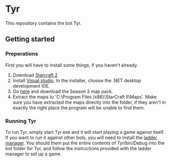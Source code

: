 # Tyr
This repository contains the bot Tyr.

## Getting started
### Preperations
First you will have to install some things, if you haven't already.
1. Download [Starcraft 2](https://starcraft2.com/)
2. Install [Visual studio](https://www.visualstudio.com/downloads/). In the installer, choose the .NET desktop development IDE.
3. Go [here](https://github.com/Blizzard/s2client-proto#downloads) and download the Season 3 map pack.
4. Extract the maps to 'C:\Program Files (x86)\StarCraft II\Maps\'. Make sure you have extracted the maps directly into the folder, if they aren't in exactly the right place the program will be unable to find them.

### Running Tyr
To run Tyr, simply start Tyr.exe and it will start playing a game against itself.
If you want to run it against other bots, you will need to install the [ladder manager](https://github.com/Cryptyc/Sc2LadderServer#developer-install--compile-instructions-windows).
You should them put the entire contents of Tyr/bin/Debug into the bot folder for Tyr, and follow the instructions provided with the ladder manager to set up a game.
